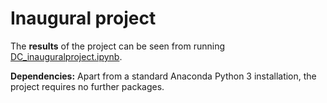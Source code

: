 # Inaugural project

The **results** of the project can be seen from running [DC_inauguralproject.ipynb](inauguralproject.ipynb).

**Dependencies:** Apart from a standard Anaconda Python 3 installation, the project requires no further packages.